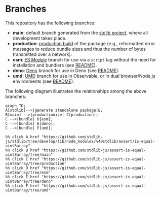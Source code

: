 <!--

@license Apache-2.0

Copyright (c) 2022 The Stdlib Authors.

Licensed under the Apache License, Version 2.0 (the "License");
you may not use this file except in compliance with the License.
You may obtain a copy of the License at

    http://www.apache.org/licenses/LICENSE-2.0

Unless required by applicable law or agreed to in writing, software
distributed under the License is distributed on an "AS IS" BASIS,
WITHOUT WARRANTIES OR CONDITIONS OF ANY KIND, either express or implied.
See the License for the specific language governing permissions and
limitations under the License.

-->

# Branches

This repository has the following branches:

-   **main**: default branch generated from the [stdlib project][stdlib-url], where all development takes place.
-   **production**: [production build][production-url] of the package (e.g., reformatted error messages to reduce bundle sizes and thus the number of bytes transmitted over a network).
-   **esm**: [ES Module][esm-url] branch for use via a `script` tag without the need for installation and bundlers (see [README][esm-readme]).
-   **deno**: [Deno][deno-url] branch for use in Deno (see [README][deno-readme]).
-   **umd**: [UMD][umd-url] branch for use in Observable, or in dual browser/Node.js environments (see [README][umd-readme]).

The following diagram illustrates the relationships among the above branches:

```mermaid
graph TD;
A[stdlib]-->|generate standalone package|B;
B[main] -->|productionize| C[production];
C -->|bundle| D[esm];
C -->|bundle| E[deno];
C -->|bundle| F[umd];

%% click A href "https://github.com/stdlib-js/stdlib/tree/develop/lib/node_modules/%40stdlib/assert/is-equal-uint8array"
%% click B href "https://github.com/stdlib-js/assert-is-equal-uint8array/tree/main"
%% click C href "https://github.com/stdlib-js/assert-is-equal-uint8array/tree/production"
%% click D href "https://github.com/stdlib-js/assert-is-equal-uint8array/tree/esm"
%% click E href "https://github.com/stdlib-js/assert-is-equal-uint8array/tree/deno"
%% click F href "https://github.com/stdlib-js/assert-is-equal-uint8array/tree/umd"
```

[stdlib-url]: https://github.com/stdlib-js/stdlib/tree/develop/lib/node_modules/%40stdlib/assert/is-equal-uint8array
[production-url]: https://github.com/stdlib-js/assert-is-equal-uint8array/tree/production
[deno-url]: https://github.com/stdlib-js/assert-is-equal-uint8array/tree/deno
[deno-readme]: https://github.com/stdlib-js/assert-is-equal-uint8array/blob/deno/README.md
[umd-url]: https://github.com/stdlib-js/assert-is-equal-uint8array/tree/umd
[umd-readme]: https://github.com/stdlib-js/assert-is-equal-uint8array/blob/umd/README.md
[esm-url]: https://github.com/stdlib-js/assert-is-equal-uint8array/tree/esm
[esm-readme]: https://github.com/stdlib-js/assert-is-equal-uint8array/blob/esm/README.md
